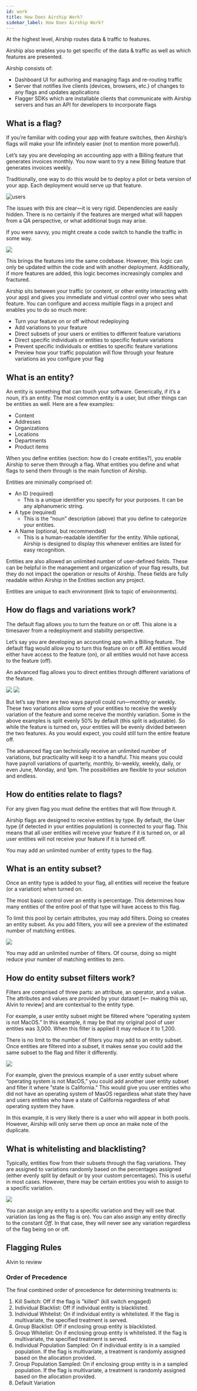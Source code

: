 ```yaml
---
id: work
title: How Does Airship Work?
sidebar_label: How Does Airship Work?
---
```


At the highest level, Airship routes data & traffic to features.

Airship also enables you to get specific of the data & traffic as well as which features are presented.

Airship consists of:
- Dashboard UI for authoring and managing flags and re-routing traffic
- Server that notifies live clients (devices, browsers, etc.) of changes to any flags and updates applications
- Flagger SDKs which are installable clients that communicate with Airship servers and has an API for developers to incorporate flags


## What is a flag?

If you’re familiar with coding your app with feature switches, then Airship’s flags will make your life infinitely easier (not to mention more powerful).

Let’s say you are developing an accounting app with a Billing feature that generates invoices monthly. You now want to try a new Billing feature that generates invoices weekly.

Traditionally, one way to do this would be to deploy a pilot or beta version of your app. Each deployment would serve up that feature.

![users](assets/users.jpeg)

The issues with this are clear—it is very rigid. Dependencies are easily hidden. There is no certainly if the features are merged what will happen from a QA perspective, or what additional bugs may arise.

If you were savvy, you might create a code switch to handle the traffic in some way.

![](assets/code-switch.jpeg)
 
This brings the features into the same codebase. However, this logic can only be updated within the code and with another deployment. Additionally, if more features are added, this logic becomes increasingly complex and fractured.

Airship sits between your traffic (or content, or other entity interacting with your app) and gives you immediate and virtual control over who sees what feature.
You can configure and access multiple flags in a project and enables you to do so much more:


- Turn your feature on or off without redeploying
- Add variations to your feature
- Direct subsets of your users or entities to different feature variations
- Direct specific individuals or entities to specific feature variations
- Prevent specific individuals or entities to specific feature variations
- Preview how your traffic population will flow through your feature variations as you configure your flag

## What is an entity?

An entity is something that can touch your software. Generically, if it’s a noun, it’s an entity. The most common entity is a user, but other things can be entities as well. Here are a few examples:

- Content
- Addresses
- Organizations
- Locations
- Departments
- Product items

When you define entities (section: how do I create entities?), you enable Airship to serve them through a flag. What entities you define and what flags to send them through is the main function of Airship.

Entities are minimally comprised of:


- An ID (required)
    - This is a unique identifier you specify for your purposes. It can be any alphanumeric string.
- A type (required)
    - This is the “noun” description (above) that you define to categorize your entities.
- A Name (optional, but recommended)
    - This is a human-readable identifier for the entity. While optional, Airship is designed to display this whenever entities are listed for easy recognition.

Entities are also allowed an unlimited number of user-defined fields. These can be helpful in the management and organization of your flag results, but they do not impact the operation or results of Airship. These fields are fully readable within Airship in the Entities section any project.

Entities are unique to each environment (link to topic of environments).

## How do flags and variations work?

The default flag allows you to turn the feature on or off. This alone is a timesaver from a redeployment and stability perspective.

Let’s say you are developing an accounting app with a Billing feature.
The default flag would allow you to turn this feature on or off. All entities would either have access to the feature (on), or all entities would not have access to the feature (off).

An advanced flag allows you to direct entities through different variations of the feature. 

![](assets/variation-flag-on.jpeg)
![](assets/variation-flag-off.jpeg)

But let’s say there are two ways payroll could run—monthly or weekly. These two variations allow some of your entities to receive the weekly variation of the feature and some receive the monthly variation. Some in the above examples is split evenly 50% by default (this split is adjustable). So while the feature is turned on, your entities will be evenly divided between the two features. As you would expect, you could still turn the entire feature off.

The advanced flag can technically receive an unlimited number of variations, but practicality will keep it to a handful. This means you could have payroll variations of quarterly, monthly, bi-weekly, weekly, daily, or even June, Monday, and 1pm. The possibilities are flexible to your solution and endless.

## How do entities relate to flags?

For any given flag you must define the entities that will flow through it.

Airship flags are designed to receive entities by type. By default, the User type (if detected in your entities population) is connected to your flag. This means that all user entities will receive your feature if it is turned on, or all user entities will not receive your feature if it is turned off.

You may add an unlimited number of entity types to the flag.

## What is an entity subset?

Once an entity type is added to your flag, all entities will receive the feature (or a variation) when turned on. 

The most basic control over an entity is percentage. This determines how many entities of the entire pool of that type will have access to this flag.

To limit this pool by certain attributes, you may add filters. Doing so creates an entity subset. As you add filters, you will see a preview of the estimated number of matching entities.

![](assets/entity-subset.jpeg)

You may add an unlimited number of filters. Of course, doing so might reduce your number of matching entities to zero.

## How do entity subset filters work?

Filters are comprised of three parts: an attribute, an operator, and a value. The attributes and values are provided by your dataset \[<— making this up, Alvin to review] and are contextual to the entity type.

For example, a user entity subset might be filtered where “operating system is not MacOS.” In this example, it may be that my original pool of user entities was 3,000. When this filter is applied it may reduce it to 1,200.

There is no limit to the number of filters you may add to an entity subset.
Once entities are filtered into a subset, it makes sense you could add the same subset to the flag and filter it differently.

![](assets/entity-subset-work.jpeg)

For example, given the previous example of a user entity subset where “operating system is not MacOS,” 
you could add another user entity subset and filter it where “state is California.” This would give you user entities who did not have an operating system of MasOS regardless what state they have and users entities who have a state of California regardless of what operating system they have. 

In this example, it is very likely there is a user who will appear in both pools. However, Airship will only serve them up once an make note of the duplicate.

## What is whitelisting and blacklisting?

Typically, entities flow from their subsets through the flag variations. They are assigned to variations randomly based on the percentages assigned (either evenly split by default or by your custom percentages). This is useful in most cases. However, there may be certain entities you wish to assign to a specific variation.

![](assets/wl-bl.jpeg)

You can assign any entity to a specific variation and they will see that variation (as long as the flag is on). You can also assign any entity directly to the constant _Off_. In that case, they will never see any variation regardless of the flag being on or off.

## Flagging Rules
Alvin to review

### Order of Precedence

The final combined order of precedence for determining treatments is:

1. Kill Switch: Off if the flag is "killed" (kill switch engaged)
2. Individual Blacklist: Off if individual entity is blacklisted.
3. Individual Whitelist: On if individual entity is whitelisted. If the flag is multivariate, the specified treatment is served.
4. Group Blacklist: Off if enclosing group entity is blacklisted.
5. Group Whitelist: On if enclosing group entity is whitelisted. If the flag is multivariate, the specified treatment is served.
6. Individual Population Sampled: On if individual entity is in a sampled population. If the flag is multivariate, a treatment is randomly assigned based on the allocation provided.
7. Group Population Sampled: On if enclosing group entity is in a sampled population. If the flag is multivariate, a treatment is randomly assigned based on the allocation provided.
8. Default Variation
